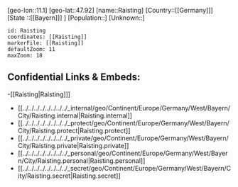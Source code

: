 ﻿---
location: [47.92,11.1]
mapzoom: [7,12] 
mapmarker: city 
type: City
tags:
- geo/City


SpocWebEntityId: 33621
isDeleted: false
confidential: public

---
[geo-lon::11.1]
[geo-lat::47.92]
[name::Raisting]
[Country::[[Germany]]]
[State ::[[Bayern]]] ]
[Population::]
[Unknown::]


```leaflet
id: Raisting
coordinates: [[Raisting]]
markerFile: [[Raisting]]
defaultZoom: 11 
maxZoom: 18
```


## Confidential Links & Embeds: 
-[[Raisting|Raisting]]] 
- [[../../../../../../../../_internal/geo/Continent/Europe/Germany/West/Bayern/City/Raisting.internal|Raisting.internal]] 
- [[../../../../../../../../_protect/geo/Continent/Europe/Germany/West/Bayern/City/Raisting.protect|Raisting.protect]] 
- [[../../../../../../../../_private/geo/Continent/Europe/Germany/West/Bayern/City/Raisting.private|Raisting.private]] 
- [[../../../../../../../../_personal/geo/Continent/Europe/Germany/West/Bayern/City/Raisting.personal|Raisting.personal]] 
- [[../../../../../../../../_secret/geo/Continent/Europe/Germany/West/Bayern/City/Raisting.secret|Raisting.secret]] 
